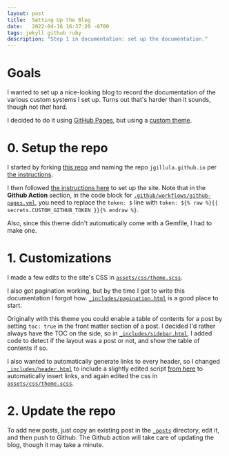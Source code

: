 ```yaml
---
layout: post
title:  Setting Up the Blog
date:   2022-04-16 16:37:20 -0700
tags: jekyll github ruby
description: "Step 1 in documentation: set up the documentation."
---
```



# Goals

I wanted to set up a nice-looking blog to record the documentation of the various custom systems I set up. Turns out that's harder than it sounds, though not *that* hard.

I decided to do it using [GitHub Pages](https://pages.github.com/), but using a [custom theme](https://github.com/streetturtle/jekyll-clean-dark).

# 0. Setup the repo

I started by forking [this repo](https://github.com/streetturtle/jekyll-clean-dark) and naming the repo `jgillula.github.io` per [the instructions](https://pages.github.com/).

I then followed [the instructions here](https://bitbra.in/2021/10/03/host-your-own-blog-for-free-with-custom-domain.html) to set up the site. Note that in the **Github Action** section, in the code block for [`.github/workflows/github-pages.yml`](https://github.com/jgillula/jgillula.github.io/tree/main/.github/workflows/github-pages.yml), you need to replace the `token: $` line with `token: ${% raw %}{{ secrets.CUSTOM_GITHUB_TOKEN }}{% endraw %}`.

Also, since this theme didn't automatically come with a Gemfile, I had to make one.

# 1. Customizations

I made a few edits to the site's CSS in [`assets/css/theme.scss`](https://github.com/jgillula/jgillula.github.io/tree/main/assets/css/theme.scss).

I also got pagination working, but by the time I got to write this documentation I forgot how. [`_includes/pagination.html`](https://github.com/jgillula/jgillula.github.io/tree/main/_includes/pagination.html) is a good place to start.

Originally with this theme you could enable a table of contents for a post by setting `toc: true` in the front matter section of a post. I decided I'd rather always have the TOC on the side, so in [`_includes/sidebar.html`](https://github.com/jgillula/jgillula.github.io/tree/main/_includes/sidebar.html), I added code to detect if the layout was a post or not, and show the table of contents if so.

I also wanted to automatically generate links to every header, so I changed [`_includes/header.html`](https://github.com/jgillula/jgillula.github.io/tree/main/_includes/header.html) to include a slightly edited script [from here](https://darn.es/adding-heading-links-to-your-jekyll-blog/) to automatically insert links, and again edited the css in [`assets/css/theme.scss`](https://github.com/jgillula/jgillula.github.io/tree/main/assets/css/theme.scss).



# 2. Update the repo

To add new posts, just copy an existing post in the [`_posts`](https://github.com/jgillula/jgillula.github.io/tree/main/_posts) directory, edit it, and then push to Github. The Github action will take care of updating the blog, though it may take a minute.